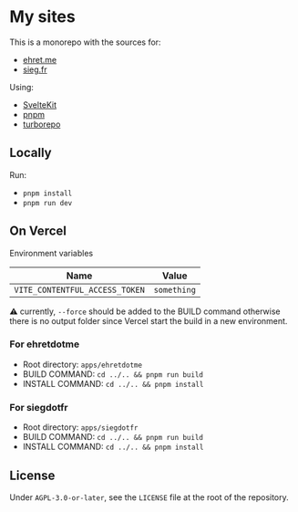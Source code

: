 # My sites

This is a monorepo with the sources for:

- [ehret.me](https://ehret.me)
- [sieg.fr](sieg.fr)

Using:

- [SvelteKit](https://kit.svelte.dev/)
- [pnpm](https://pnpm.io/)
- [turborepo](https://turborepo.org/)

## Locally

Run:

- `pnpm install`
- `pnpm run dev`

## On Vercel

Environment variables

| Name                           | Value                                                          |
|--------------------------------|----------------------------------------------------------------|
| `VITE_CONTENTFUL_ACCESS_TOKEN` | `something`                                                    |

⚠️ currently, `--force` should be added to the BUILD command otherwise there is no output folder since Vercel start the build in a new environment.

### For ehretdotme

- Root directory: `apps/ehretdotme`
- BUILD COMMAND: `cd ../.. && pnpm run build`
- INSTALL COMMAND: `cd ../.. && pnpm install`

### For siegdotfr

- Root directory: `apps/siegdotfr`
- BUILD COMMAND: `cd ../.. && pnpm run build`
- INSTALL COMMAND: `cd ../.. && pnpm install`

## License

Under `AGPL-3.0-or-later`, see the `LICENSE` file at the root of the repository.
